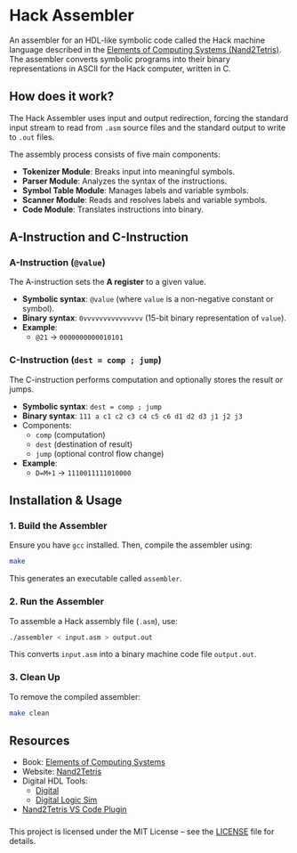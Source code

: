 # Hack Assembler

An assembler for an HDL-like symbolic code called the Hack machine language described in the [Elements of Computing Systems (Nand2Tetris)](https://mitpress.mit.edu/books/elements-computing-systems-second-edition). The assembler converts symbolic programs into their binary representations in ASCII for the Hack computer, written in C.

## How does it work?

The Hack Assembler uses input and output redirection, forcing the standard input stream to read from `.asm` source files and the standard output to write to `.out` files.

The assembly process consists of five main components:

- **Tokenizer Module**: Breaks input into meaningful symbols.
- **Parser Module**: Analyzes the syntax of the instructions.
- **Symbol Table Module**: Manages labels and variable symbols.
- **Scanner Module**: Reads and resolves labels and variable symbols.
- **Code Module**: Translates instructions into binary.

## A-Instruction and C-Instruction

### A-Instruction (`@value`)

The A-instruction sets the **A register** to a given value.

- **Symbolic syntax**: `@value` (where `value` is a non-negative constant or symbol).
- **Binary syntax**: `0vvvvvvvvvvvvvvv` (15-bit binary representation of `value`).
- **Example**:
  - `@21` → `0000000000010101`

### C-Instruction (`dest = comp ; jump`)

The C-instruction performs computation and optionally stores the result or jumps.

- **Symbolic syntax**: `dest = comp ; jump`
- **Binary syntax**: `111 a c1 c2 c3 c4 c5 c6 d1 d2 d3 j1 j2 j3`
- Components:
  - `comp` (computation)
  - `dest` (destination of result)
  - `jump` (optional control flow change)
- **Example**:
  - `D=M+1` → `1110011111010000`

## Installation & Usage

### 1. Build the Assembler

Ensure you have `gcc` installed. Then, compile the assembler using:

```sh
make
```

This generates an executable called `assembler`.

### 2. Run the Assembler

To assemble a Hack assembly file (`.asm`), use:

```sh
./assembler < input.asm > output.out
```

This converts `input.asm` into a binary machine code file `output.out`.

### 3. Clean Up

To remove the compiled assembler:

```sh
make clean
```

## Resources

- Book: [Elements of Computing Systems](https://mitpress.mit.edu/books/elements-computing-systems-second-edition)
- Website: [Nand2Tetris](https://www.nand2tetris.org/)
- Digital HDL Tools:
  - [Digital](https://github.com/hneemann/Digital)
  - [Digital Logic Sim](https://github.com/SebLague/Digital-Logic-Sim)
- [Nand2Tetris VS Code Plugin](https://marketplace.visualstudio.com/items?itemName=Throvn.nand2tetris)

###

This project is licensed under the MIT License – see the [LICENSE](https://github.com/PeterKwesiAnsah/hack-assembler/blob/main/LICENSE) file for details.

